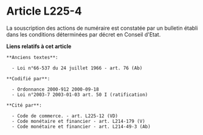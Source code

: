 # Article L225-4

La souscription des actions de numéraire est constatée par un bulletin établi dans les conditions déterminées par décret en
Conseil d'Etat.

**Liens relatifs à cet article**

	**Anciens textes**:

	  - Loi n°66-537 du 24 juillet 1966 - art. 76 (Ab)

	**Codifié par**:

	  - Ordonnance 2000-912 2000-09-18
	  - Loi n°2003-7 2003-01-03 art. 50 I (ratification)

	**Cité par**:

	  - Code de commerce. - art. L225-12 (VD)
	  - Code monétaire et financier - art. L214-179 (V)
	  - Code monétaire et financier - art. L214-49-3 (Ab)
